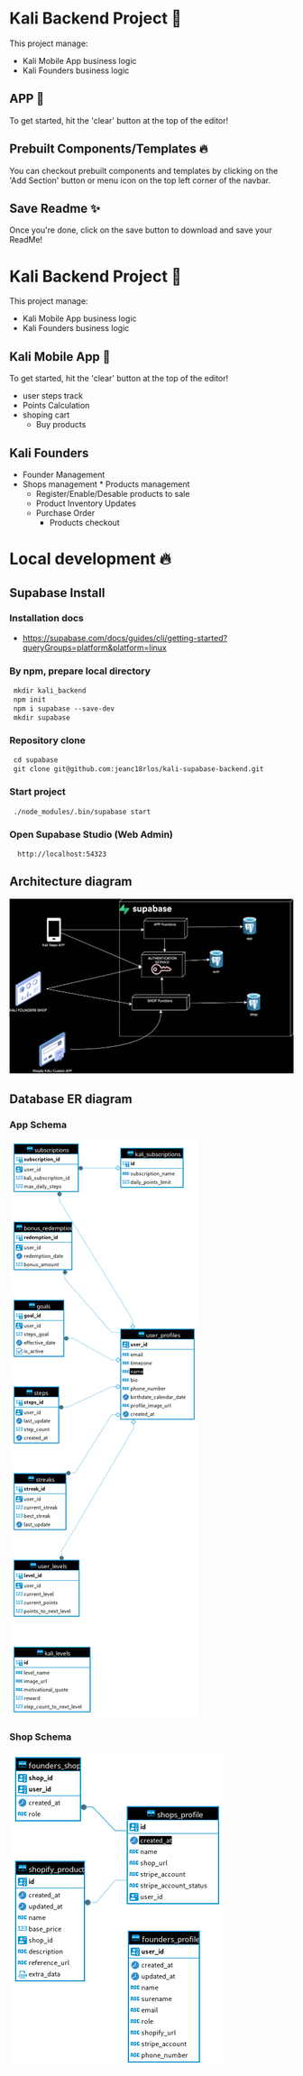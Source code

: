 
  # Kali Backend Project 📝  
  
  This project manage:
  * Kali Mobile App business logic
  * Kali Founders business logic
  
  ## APP  🚀  
  To get started, hit the 'clear' button at the top of the editor!  
  
  ## Prebuilt Components/Templates 🔥  
  You can checkout prebuilt components and templates by clicking on the 'Add Section' button or menu icon
  on the top left corner of the navbar.
      
  ## Save Readme ✨  
  Once you're done, click on the save button to download and save your ReadMe!
  
  # Kali Backend Project 📝  
  
  This project manage:
  * Kali Mobile App business logic
  * Kali Founders business logic
  
  ## Kali Mobile App  🚀  
  To get started, hit the 'clear' button at the top of the editor!  
  * user steps track
  * Points Calculation
  * shoping cart
    * Buy products

  
  ## Kali Founders
  * Founder Management
   * Shops management
    * Products management
      * Register/Enable/Desable products to sale
      * Product Inventory Updates
      * Purchase Order
        * Products checkout

  # Local development 🔥
  
  ## Supabase Install
  
  ### Installation docs
  
  * https://supabase.com/docs/guides/cli/getting-started?queryGroups=platform&platform=linux

  ### By npm, prepare local directory

  ```
   mkdir kali_backend
   npm init
   npm i supabase --save-dev
   mkdir supabase
  ```
  
  ### Repository clone
  ```
   cd supabase
   git clone git@github.com:jeanc18rlos/kali-supabase-backend.git
  ```
  
  ### Start project
  ```
   ./node_modules/.bin/supabase start
  ```

  ### Open Supabase Studio (Web Admin)
  ```
    http://localhost:54323
  ```

  
  
## Architecture diagram
![](./docs/images/Architecture/kali-backend-architecture.drawio.svg)  

 ## Database ER diagram

 ### App Schema
![](./docs/images/DB/kali%20DB-%20app%20schema.png)  

 ### Shop Schema
 ![](./docs/images/DB/Kali%20DB%20-%20shop%20schema.png)